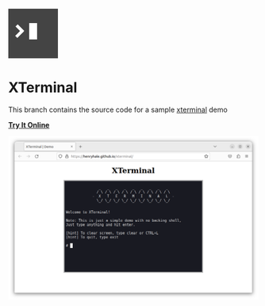 ![](./public/logo.png)

# XTerminal 

This branch contains the source code for a sample [xterminal](https://github.com/henryhale/xterminal/) demo

[**Try It Online**](https://henryhale.github.io/xterminal/)

![](./media/screenshot.png)

